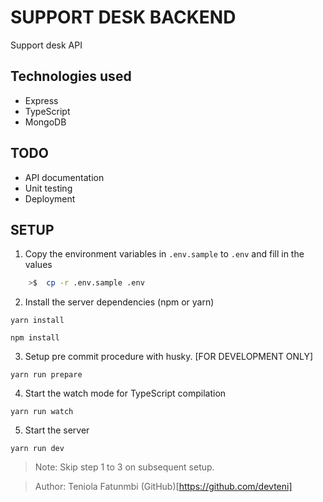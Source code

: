 # SUPPORT DESK BACKEND

Support desk API

## Technologies used

- Express
- TypeScript
- MongoDB

## TODO

- API documentation
- Unit testing
- Deployment

## SETUP

1. Copy the environment variables in `.env.sample` to `.env` and fill in the values

```sh
    >$  cp -r .env.sample .env
```

2. Install the server dependencies (npm or yarn)

`yarn install`

`npm install`

3. Setup pre commit procedure with husky. [FOR DEVELOPMENT ONLY]

`yarn run prepare`

4. Start the watch mode for TypeScript compilation

`yarn run watch`

5. Start the server

`yarn run dev`

> Note: Skip step 1 to 3 on subsequent setup.

> Author: Teniola Fatunmbi (GitHub)[https://github.com/devteni]

